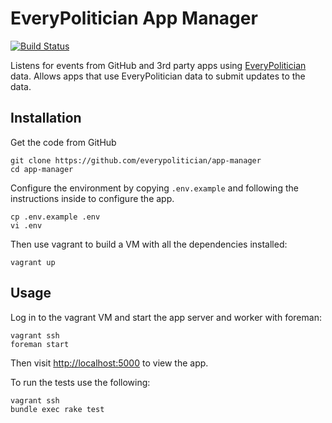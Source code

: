 # EveryPolitician App Manager

[![Build Status](https://travis-ci.org/everypolitician/app-manager.svg?branch=master)](https://travis-ci.org/everypolitician/app-manager)

Listens for events from GitHub and 3rd party apps using [EveryPolitician](http://everypolitician.org) data. Allows apps that use EveryPolitician data to submit updates to the data.

## Installation

Get the code from GitHub

    git clone https://github.com/everypolitician/app-manager
    cd app-manager

Configure the environment by copying `.env.example` and following the instructions inside to configure the app.

    cp .env.example .env
    vi .env

Then use vagrant to build a VM with all the dependencies installed:

    vagrant up

## Usage

Log in to the vagrant VM and start the app server and worker with foreman:

    vagrant ssh
    foreman start

Then visit <http://localhost:5000> to view the app.

To run the tests use the following:

    vagrant ssh
    bundle exec rake test
